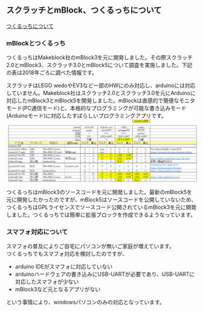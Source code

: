 ## スクラッチとmBlock、つくるっちについて
[つくるっちについて](http://sohta02.web.fc2.com/familyday_about.html)

### mBlockとつくるっち
つくるっちはMakeblock社のmBlock3を元に開発しました。その際スクラッチ2.0とmBlock3、スクラッチ3.0とmBlock5について調査を実施しました。下記の表は2018年ごろに調べた情報です。  

スクラッチはLEGO wedoやEV3など一部のHWにのみ対応し、arduinoには対応していません。Makeblock社はスクラッチ2.0とスクラッチ3.0を元にArduinoに対応したmBlock3とmBlock5を開発しました。mBlockは直感的で簡便なモニタモード(PC通信モード)と、本格的なプログラミングが可能な書き込みモード(Arduinoモード)に対応したすばらしいプログラミングアプリです。  
![scratch](images/scratch_mBlock.png)

つくるっちはmBlock3のソースコードを元に開発しました。最新のmBlock5を元に開発したかったのですが、mBlock5はソースコードを公開していないため、つくるっちはGPLライセンスでソースコード公開されているmBlock3を元に開発しました。つくるっちでは簡単に拡張ブロックを作成できるようなっています。

### スマフォ対応について
スマフォの普及によりご自宅にパソコンが無いご家庭が増えています。  
つくるっちでもスマフォ対応を検討したのですが、
- arduino IDEがスマフォに対応していない
- arduinoハードウェアの書き込みにUSB-UARTが必要であり、USB-UARTに対応したスマフォが少ない
- mBlock3など元となるアプリがない

という事情により、windowsパソコンのみの対応となっています。
